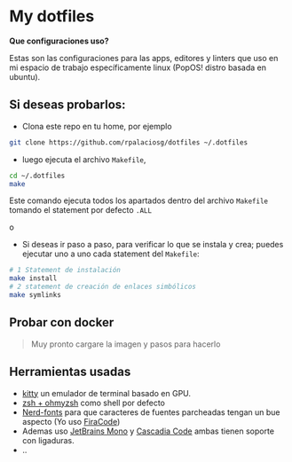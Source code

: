 # My dotfiles

**Que configuraciones uso?**

Estas son las configuraciones para las apps, editores y linters que uso en mi espacio de trabajo específicamente linux (PopOS! distro basada en ubuntu).

## Si deseas probarlos:

- Clona este repo en tu home, por ejemplo

```bash
git clone https://github.com/rpalaciosg/dotfiles ~/.dotfiles
```

- luego ejecuta el archivo `Makefile`,

```bash
cd ~/.dotfiles
make
```

Este comando ejecuta todos los apartados dentro del archivo `Makefile` tomando el statement por defecto `.ALL`

o

- Si deseas ir paso a paso, para verificar lo que se instala y crea; puedes ejecutar uno a uno cada statement del `Makefile`:

```bash
# 1 Statement de instalación
make install
# 2 statement de creación de enlaces simbólicos
make symlinks
```

## Probar con docker

> Muy pronto cargare la imagen y pasos para hacerlo

## Herramientas usadas

- [kitty](https://sw.kovidgoyal.net/kitty/) un emulador de terminal basado en GPU.
- [zsh + ohmyzsh](https://github.com/ohmyzsh/ohmyzsh) como shell por defecto
- [Nerd-fonts](https://github.com/ryanoasis/nerd-fonts) para que caracteres de fuentes parcheadas tengan un bue aspecto (Yo uso [FiraCode](https://github.com/ryanoasis/nerd-fonts/tree/master/patched-fonts/FiraCode))
- Ademas uso [JetBrains Mono](https://www.jetbrains.com/lp/mono/) y [Cascadia Code](https://github.com/microsoft/cascadia-code) ambas tienen soporte con ligaduras.
- ..